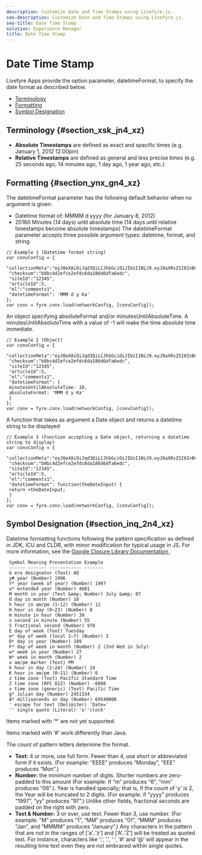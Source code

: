 ```yaml
---
description: Customize Date and Time Stamps using Livefyre.js.
seo-description: Customize Date and Time Stamps using Livefyre.js.
seo-title: Date Time Stamp
solution: Experience Manager
title: Date Time Stamp
---
```


# Date Time Stamp

Livefyre Apps provide the option parameter, datetimeFormat, to specify the date format as described below.

* [ Terminology ](#c_date_time_stamp/section_xsk_jn4_xz)
* [ Formatting ](#c_date_time_stamp/section_ynx_gn4_xz)
* [ Symbol Designation ](#c_date_time_stamp/section_inq_2n4_xz)
## Terminology {#section_xsk_jn4_xz}

* **Absolute Timestamps** are defined as exact and specific times (e.g. January 1, 2012 12:00pm)
* **Relative Timestamps** are defined as general and less precise times (e.g. 25 seconds ago, 14 minutes ago, 1 day ago, 1 year ago, etc.)
## Formatting {#section_ynx_gn4_xz}

The datetimeFormat parameter has the following default behavior when no argument is given:

* Datetime format of: MMMM d yyyy (for January 8, 2012)
* 20160 Minutes (14 days) until absolute time (14 days until relative timestamps become absolute timestamps)
The datetimeFormat parameter accepts three possible argument types: datetime, format, and string.

```
// Example 1 (Datetime format string) 
var convConfig = { 
 "collectionMeta":"eyJ0eXAiOiJqd3QiLCJhbGciOiJIUzI1NiJ9.eyJ0aXRsZSI6InBvc3QgMiIsInVybCI6Imh0dHA6XC9cL29yYW5nZXNhcmVncmVhdC5jb21cL3VzZWExcDcwXzEyXC8_cD01IiwidGFncyI6IiIsImNoZWNrc3VtIjoiYjBiYzRkMmVmY2UyZWZkYzZkYTE4NmQ2ZGZhNmVkYzAiLCJhcnRpY2xlSWQiOjV9.XZJTJgwpiFZCQ6dv8vvl91sMbFSJndzZPTHhmtOaImo", 
 "checksum":"b0bc4d2efce2efdc6da186d6dfa6edc", 
 "siteId":"12345", 
 "articleId":5, 
 "el":"comments1", 
 "datetimeFormat": 'MMM d y Ka' 
}; 
var conv = fyre.conv.load(networkConfig, [convConfig]);
```
An object specifying absoluteFormat and/or minutesUntilAbsoluteTime. A minutesUntilAbsoluteTime with a value of -1 will make the time absolute time immediate.

```
// Example 2 (Object) 
var convConfig = { 
 "collectionMeta":"eyJ0eXAiOiJqd3QiLCJhbGciOiJIUzI1NiJ9.eyJ0aXRsZSI6InBvc3QgMiIsInVybCI6Imh0dHA6XC9cL29yYW5nZXNhcmVncmVhdC5jb21cL3VzZWExcDcwXzEyXC8_cD01IiwidGFncyI6IiIsImNoZWNrc3VtIjoiYjBiYzRkMmVmY2UyZWZkYzZkYTE4NmQ2ZGZhNmVkYzAiLCJhcnRpY2xlSWQiOjV9.XZJTJgwpiFZCQ6dv8vvl91sMbFSJndzZPTHhmtOaImo", 
 "checksum":"b0bc4d2efce2efdc6da186d6dfa6edc", 
 "siteId":"12345", 
 "articleId":5, 
 "el":"comments1", 
 "datetimeFormat": { 
 minutesUntilAbsoluteTime: 10, 
 absoluteFormat: 'MMM d y Ka' 
 } 
}; 
var conv = fyre.conv.load(networkConfig, [convConfig]);
```
A function that takes as argument a Date object and returns a datetime string to be displayed

```
// Example 3 (Function accepting a Date object, returning a datetime string to display) 
var convConfig = { 
 "collectionMeta":"eyJ0eXAiOiJqd3QiLCJhbGciOiJIUzI1NiJ9.eyJ0aXRsZSI6InBvc3QgMiIsInVybCI6Imh0dHA6XC9cL29yYW5nZXNhcmVncmVhdC5jb21cL3VzZWExcDcwXzEyXC8_cD01IiwidGFncyI6IiIsImNoZWNrc3VtIjoiYjBiYzRkMmVmY2UyZWZkYzZkYTE4NmQ2ZGZhNmVkYzAiLCJhcnRpY2xlSWQiOjV9.XZJTJgwpiFZCQ6dv8vvl91sMbFSJndzZPTHhmtOaImo", 
 "checksum":"b0bc4d2efce2efdc6da186d6dfa6edc", 
 "siteId":"12345", 
 "articleId":5, 
 "el":"comments1", 
 "datetimeFormat": function(theDateInput) { 
 return +theDateInput; 
 } 
}; 
var conv = fyre.conv.load(networkConfig, [convConfig]);
```
## Symbol Designation {#section_inq_2n4_xz}

Datetime formatting functions following the pattern specification as defined in JDK, ICU and CLDR, with minor modification for typical usage in JS. For more information, see the [ Google Closure Library Documentation ](https://developers.google.com/closure/library/docs/overview).

```
 Symbol Meaning Presentation Example 
 ------ ------- ------------ ------- 
 G era designator (Text) AD 
 y# year (Number) 1996 
 Y* year (week of year) (Number) 1997 
 u* extended year (Number) 4601 
 M month in year (Text &amp; Number) July &amp; 07 
 d day in month (Number) 10 
 h hour in am/pm (1~12) (Number) 12 
 H hour in day (0~23) (Number) 0 
 m minute in hour (Number) 30 
 s second in minute (Number) 55 
 S fractional second (Number) 978 
 E day of week (Text) Tuesday 
 e* day of week (local 1~7) (Number) 2 
 D* day in year (Number) 189 
 F* day of week in month (Number) 2 (2nd Wed in July) 
 w* week in year (Number) 27 
 W* week in month (Number) 2 
 a am/pm marker (Text) PM 
 k hour in day (1~24) (Number) 24 
 K hour in am/pm (0~11) (Number) 0 
 z time zone (Text) Pacific Standard Time 
 Z time zone (RFC 822) (Number) -0800 
 v time zone (generic) (Text) Pacific Time 
 g* Julian day (Number) 2451334 
 A* milliseconds in day (Number) 69540000 
 ' escape for text (Delimiter) 'Date=' 
 '' single quote (Literal) 'o''clock'
```
Items marked with ‘*’ are not yet supported.

Items marked with ‘#’ work differently than Java.

The count of pattern letters determine the format.

* **Text:** 4 or more, use full form. Fewer than 4, use short or abbreviated form if it exists. (For example: “EEEE” produces “Monday”, “EEE” produces “Mon”.)
* **Number:** the minimum number of digits. Shorter numbers are zero-padded to this amount (For example: If “m” produces “6”, “mm” produces “06”.). Year is handled specially; that is, if the count of ‘y’ is 2, the Year will be truncated to 2 digits. (For example: if “yyyy” produces “1997”, “yy” produces “97”.) Unlike other fields, fractional seconds are padded on the right with zero.
* **Text &amp; Number:** 3 or over, use text. Fewer than 3, use number. (For example: “M” produces “1”, “MM” produces “01”, “MMM” produces “Jan”, and “MMMM” produces “January”.)
Any characters in the pattern that are not in the ranges of [‘a’..’z’] and [‘A’..’Z’] will be treated as quoted text. For instance, characters like ‘:’, ‘.’, ‘ ‘, ‘#’ and ‘@’ will appear in the resulting time text even they are not embraced within single quotes.

